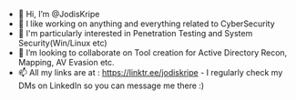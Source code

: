 - 👋 Hi, I’m @JodisKripe
- 👀 I like working on anything and everything related to CyberSecurity
- 🌱 I'm particularly interested in Penetration Testing and System Security(Win/Linux etc) 
- 💞️ I’m looking to collaborate on Tool creation for Active Directory Recon, Mapping, AV Evasion etc.
- 📫 All my links are at : https://linktr.ee/jodiskripe  - I regularly check my DMs on LinkedIn so you can message me there :) 

<!---
JodisKripe/JodisKripe is a ✨ special ✨ repository because its `README.md` (this file) appears on your GitHub profile.
You can click the Preview link to take a look at your changes.
--->
